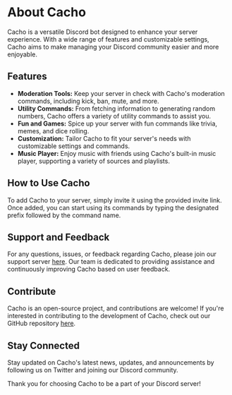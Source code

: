 # About Cacho

Cacho is a versatile Discord bot designed to enhance your server experience. With a wide range of features and customizable settings, Cacho aims to make managing your Discord community easier and more enjoyable.

## Features
- **Moderation Tools:** Keep your server in check with Cacho's moderation commands, including kick, ban, mute, and more.
- **Utility Commands:** From fetching information to generating random numbers, Cacho offers a variety of utility commands to assist you.
- **Fun and Games:** Spice up your server with fun commands like trivia, memes, and dice rolling.
- **Customization:** Tailor Cacho to fit your server's needs with customizable settings and commands.
- **Music Player:** Enjoy music with friends using Cacho's built-in music player, supporting a variety of sources and playlists.

## How to Use Cacho
To add Cacho to your server, simply invite it using the provided invite link. Once added, you can start using its commands by typing the designated prefix followed by the command name.

## Support and Feedback
For any questions, issues, or feedback regarding Cacho, please join our support server [here](link_to_support_server). Our team is dedicated to providing assistance and continuously improving Cacho based on user feedback.

## Contribute
Cacho is an open-source project, and contributions are welcome! If you're interested in contributing to the development of Cacho, check out our GitHub repository [here]([link_to_github_repo](https://github.com/macasteglione/cacho)).

## Stay Connected
Stay updated on Cacho's latest news, updates, and announcements by following us on Twitter and joining our Discord community.

Thank you for choosing Cacho to be a part of your Discord server!
